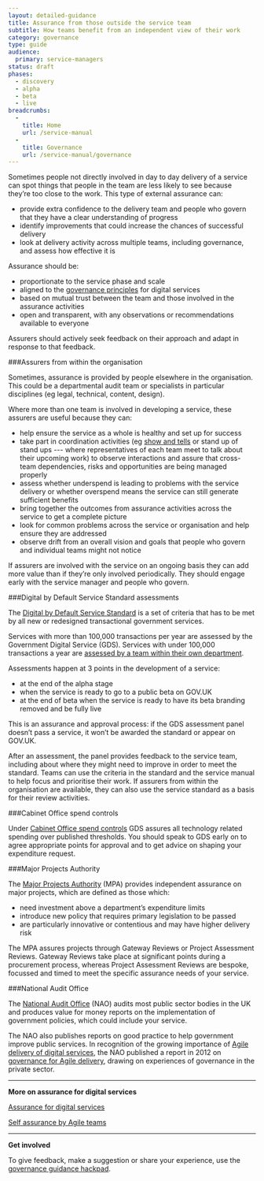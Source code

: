 ```yaml
---
layout: detailed-guidance
title: Assurance from those outside the service team
subtitle: How teams benefit from an independent view of their work
category: governance
type: guide
audience:
  primary: service-managers
status: draft
phases:
  - discovery
  - alpha
  - beta
  - live
breadcrumbs:
  -
    title: Home
    url: /service-manual
  -
    title: Governance
    url: /service-manual/governance
---
```


Sometimes people not directly involved in day to day delivery of a service can spot things that people in the team are less likely to see because they’re too close to the work. This type of external assurance can:

+ provide extra confidence to the delivery team and people who govern that they have a clear understanding of progress
+ identify improvements that could increase the chances of successful delivery
+ look at delivery activity across multiple teams, including governance, and assess how effective it is

Assurance should be:

+ proportionate to the service phase and scale
+ aligned to the [governance principles](/service-manual/governance/governance-principles) for digital services
+ based on mutual trust between the team and those involved in the assurance activities
+ open and transparent, with any observations or recommendations available to everyone

Assurers should actively seek feedback on their approach and adapt in response to that feedback.

###Assurers from within the organisation

Sometimes, assurance is provided by people elsewhere in the organisation. This could be a departmental audit team or specialists in particular disciplines (eg legal, technical, content, design).

Where more than one team is involved in developing a service, these assurers are useful because they can:

+ help ensure the service as a whole is healthy and set up for success
+ take part in coordination activities (eg [show and tells](/service-manual/governance/what-to-expect-from-the-show-and-tell) or stand up of stand ups --- where representatives of each team meet to talk about their upcoming work) to observe interactions and assure that cross-team dependencies, risks and opportunities are being managed properly
+ assess whether underspend is leading to problems with the service delivery or whether overspend means the service can still generate sufficient benefits
+ bring together the outcomes from assurance activities across the service to get a complete picture
+ look for common problems across the service or organisation and help ensure they are addressed
+ observe drift from an overall vision and goals that people who govern and individual teams might not notice

If assurers are involved with the service on an ongoing basis they can add more value than if they’re only involved periodically. They should engage early with the service manager and people who govern.


###Digital by Default Service Standard assessments

The [Digital by Default Service Standard](/service-manual/digital-by-default) is a set of criteria that has to be met by all new or redesigned transactional government services. 

Services with more than 100,000 transactions per year are assessed by the Government Digital Service (GDS). Services with under 100,000 transactions a year are [assessed by a team within their own department](/service-manual/digital-by-default/self-certification). 

Assessments happen at 3 points in the development of a service:

 + at the end of the alpha stage
 + when the service is ready to go to a public beta on GOV.UK
 + at the end of beta when the service is ready to have its beta branding removed and be fully live

This is an assurance and approval process: if the GDS assessment panel doesn’t pass a service, it won’t be awarded the standard or appear on GOV.UK.

After an assessment, the panel provides feedback to the service team, including about where they might need to improve in order to meet the standard. Teams can use the criteria in the standard and the service manual to help focus and prioritise their work. If assurers from within the organisation are available, they can also use the service standard as a basis for their review activities.

###Cabinet Office spend controls

Under [Cabinet Office spend controls](/service-manual/technology/spending-controls) GDS assures all technology related spending over published thresholds. You should speak to GDS early on to agree appropriate points for approval and to get advice on shaping your expenditure request. 

###Major Projects Authority

The [Major Projects Authority](https://www.gov.uk/government/groups/major-projects-authority) (MPA)
 provides independent assurance on major projects, which are defined as those which:

+ need investment above a department’s expenditure limits
+ introduce new policy that requires primary legislation to be passed
+ are particularly innovative or contentious and may have higher delivery risk

The MPA assures projects through Gateway Reviews or Project Assessment Reviews. Gateway Reviews take place at significant points during a procurement process, whereas Project Assessment Reviews are bespoke, focussed and timed to meet the specific assurance needs of your service. 

###National Audit Office

The [National Audit Office](http://www.nao.org.uk/) (NAO) audits most public sector bodies in the UK and produces value for money reports on the implementation of government policies, which could include your service.

The NAO also publishes reports on good practice to help government improve public services. In recognition of the growing importance of [Agile delivery of digital services](/service-manual/agile/index), the NAO published a report in 2012 on [governance for Agile delivery](http://www.nao.org.uk/report/governance-for-agile-delivery-4/), drawing on experiences of governance in the private sector.

<hr>

**More on assurance for digital services**

[Assurance for digital services](/service-manual/governance/assurance-for-digital-services)

[Self assurance by Agile teams](/service-manual/governance/self-assurance-by-agile-teams)

<hr>

**Get involved**

To give feedback, make a suggestion or share your experience, use the [governance guidance hackpad](https://gds-governance-guidance.hackpad.com/Assurance-from-those-outside-the-service-team-zwguLoCe2ci).

